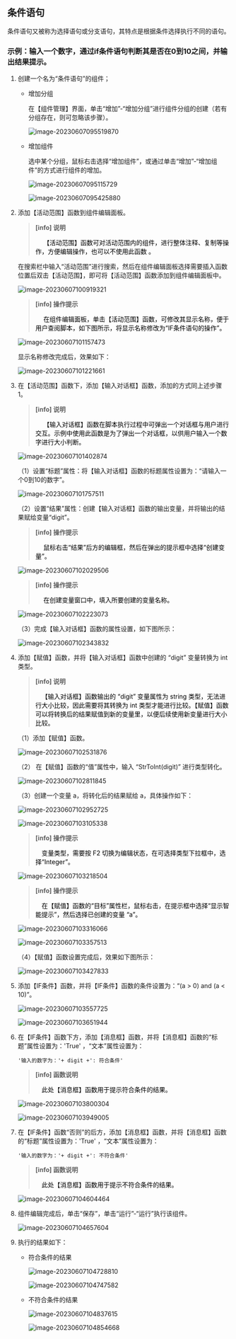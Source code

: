 ## 条件语句

条件语句又被称为选择语句或分支语句，其特点是根据条件选择执行不同的语句。

### 示例：输入一个数字，通过if条件语句判断其是否在0到10之间，并输出结果提示。

1. 创建一个名为“条件语句”的组件；

   - 增加分组

     在【组件管理】界面，单击“增加”-“增加分组”进行组件分组的创建（若有分组存在，则可忽略该步骤）。

     ![image-20230607095519870](IF.assets/image-20230607095519870.png)

   - 增加组件

     选中某个分组，鼠标右击选择“增加组件”，或通过单击“增加”-“增加组件”的方式进行组件的增加。

     ![image-20230607095115729](IF.assets/image-20230607095115729.png)

     ![image-20230607095425880](IF.assets/image-20230607095425880.png)

2. 添加【活动范围】函数到组件编辑面板。

   > **[info] 说明**
   >
   > <span>&emsp;</span><font color="black"> 【活动范围】函数可对活动范围内的组件，进行整体注释、复制等操作，方便编辑操作，也可以不使用此函数 。</font>

   在搜索栏中输入“活动范围”进行搜索，然后在组件编辑面板选择需要插入函数位置后双击【活动范围】，即可将【活动范围】函数添加到组件编辑面板中。

   ![image-20230607100919321](IF.assets/image-20230607100919321.png)

   > **[info] 操作提示**
   >
   > <span>&emsp;</span><font color="black"> 在组件编辑面板，单击【活动范围】函数，可修改其显示名称，便于用户查阅脚本，如下图所示，将显示名称修改为“IF条件语句的操作”。</font>

   ![image-20230607101157473](IF.assets/image-20230607101157473.png)

   显示名称修改完成后，效果如下：

   ![image-20230607101221661](IF.assets/image-20230607101221661.png)

3. 在【活动范围】函数下，添加【输入对话框】函数，添加的方式同上述步骤1。

   > **[info] 说明**
   >
   > <span>&emsp;</span><font color="black"> 【输入对话框】函数在脚本执行过程中可弹出一个对话框与用户进行交互。示例中使用此函数是为了弹出一个对话框，以供用户输入一个数字进行大小判断。</font>

   ![image-20230607101402874](IF.assets/image-20230607101402874.png)

   （1）设置“标题”属性：将【输入对话框】函数的标题属性设置为：“请输入一个0到10的数字”。

   ![image-20230607101757511](IF.assets/image-20230607101757511.png)

   （2）设置“结果”属性：创建【输入对话框】函数的输出变量，并将输出的结果赋给变量“digit”。

   > **[info] 操作提示**
   >
   > <span>&emsp;</span><font color="black"> 鼠标右击“结果”后方的编辑框，然后在弹出的提示框中选择“创建变量”。</font>

   ![image-20230607102029506](IF.assets/image-20230607102029506.png)

   > **[info] 操作提示**
   >
   > <span>&emsp;</span><font color="black"> 在创建变量窗口中，填入所要创建的变量名称。</font>

   ![image-20230607102223073](IF.assets/image-20230607102223073.png)

   （3）完成【输入对话框】函数的属性设置，如下图所示：

   ![image-20230607102343832](IF.assets/image-20230607102343832.png)

4. 添加【赋值】函数，并将【输入对话框】函数中创建的 “digit” 变量转换为 int 类型。

   > **[info] 说明**
   >
   > <span>&emsp;</span><font color="black">【输入对话框】函数输出的 “digit” 变量属性为 string 类型，无法进行大小比较，因此需要将其转换为 int 类型才能进行比较。【赋值】函数可以将转换后的结果赋值到新的变量里，以便后续使用新变量进行大小比较。</font>

   （1）添加【赋值】函数。

   ![image-20230607102531876](IF.assets/image-20230607102531876.png)

   （2） 在【赋值】函数的“值”属性中，输入 “StrToInt(digit)” 进行类型转化。

   ![image-20230607102811845](IF.assets/image-20230607102811845.png)

   （3）创建一个变量 a，将转化后的结果赋给 a，具体操作如下：<span id ="变量a"></span>

   ![image-20230607102952725](IF.assets/image-20230607102952725.png)

   ![image-20230607103105338](IF.assets/image-20230607103105338.png)

   > **[info] 操作提示**
   >
   > <span>&emsp;</span><font color="black">变量类型，需要按 F2 切换为编辑状态，在可选择类型下拉框中，选择“Integer”。</font>

   ![image-20230607103218504](IF.assets/image-20230607103218504.png)

   > **[info] 操作提示**
   >
   > <span>&emsp;</span><font color="black">在【赋值】函数的“目标”属性栏，鼠标右击，在提示框中选择“显示智能提示”，然后选择已创建的变量 “a”。</font>

   ![image-20230607103316066](IF.assets/image-20230607103316066.png)

   ![image-20230607103357513](IF.assets/image-20230607103357513.png)

   （4）【赋值】函数设置完成后，效果如下图所示：

   ![image-20230607103427833](IF.assets/image-20230607103427833.png)

5. 添加【IF条件】函数，并将【IF条件】函数的条件设置为：“(a > 0) and (a < 10)”。

   ![image-20230607103557725](IF.assets/image-20230607103557725.png)

   ![image-20230607103651944](IF.assets/image-20230607103651944.png)

6. 在【IF条件】函数下方，添加【消息框】函数，并将【消息框】函数的“标题”属性设置为：'True' ，“文本”属性设置为：	

   ```
   '输入的数字为：'+ digit +': 符合条件'
   ```

   > **[info] 函数说明**
   >
   > <span>&emsp;</span><font color="black">此处【消息框】函数用于提示符合条件的结果。</font>

   ![image-20230607103800304](IF.assets/image-20230607103800304.png)

   ![image-20230607103949005](IF.assets/image-20230607103949005.png)

7. 在【IF条件】函数“否则”的后方，添加【消息框】函数，并将【消息框】函数的“标题”属性设置为：'True' ，“文本”属性设置为：	

   ```
   '输入的数字为：'+ digit +': 不符合条件'
   ```

   >  **[info] 函数说明**
   >
   > <span>&emsp;</span><font color="black">此处【消息框】函数用于提示不符合条件的结果。</font>

   ![image-20230607104604464](IF.assets/image-20230607104604464.png)

8. 组件编辑完成后，单击“保存”，单击“运行”-“运行”执行该组件。

   ![image-20230607104657604](IF.assets/image-20230607104657604.png)

9. 执行的结果如下：

   - 符合条件的结果

     ![image-20230607104728810](IF.assets/image-20230607104728810.png)

     ![image-20230607104747582](IF.assets/image-20230607104747582.png)

   - 不符合条件的结果

     ![image-20230607104837615](IF.assets/image-20230607104837615.png)

     ![image-20230607104854668](IF.assets/image-20230607104854668.png)





   

   
